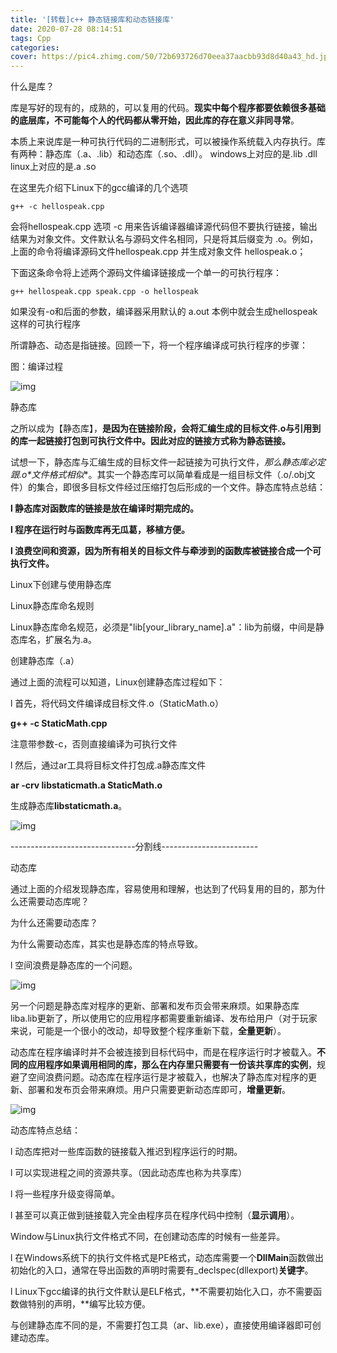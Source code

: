 ```yaml
---
title: '[转载]c++ 静态链接库和动态链接库'
date: 2020-07-28 08:14:51
tags: Cpp
categories:
cover: https://pic4.zhimg.com/50/72b693726d70eea37aacbb93d8d40a43_hd.jpg?source=1940ef5c
---
```

<meta name="referrer" content="no-referrer" />



什么是库？

库是写好的现有的，成熟的，可以复用的代码。**现实中每个程序都要依赖很多基础的底层库，不可能每个人的代码都从零开始，因此库的存在意义非同寻常**。

本质上来说库是一种可执行代码的二进制形式，可以被操作系统载入内存执行。库有两种：静态库（.a、.lib）和动态库（.so、.dll）。  windows上对应的是.lib .dll linux上对应的是.a .so





在这里先介绍下Linux下的gcc编译的几个选项

```shell
g++ -c hellospeak.cpp
```

会将hellospeak.cpp  选项 -c 用来告诉编译器编译源代码但不要执行链接，输出结果为对象文件。文件默认名与源码文件名相同，只是将其后缀变为 .o。例如，上面的命令将编译源码文件hellospeak.cpp 并生成对象文件 hellospeak.o；

下面这条命令将上述两个源码文件编译链接成一个单一的可执行程序： 

```shell
g++ hellospeak.cpp speak.cpp -o hellospeak
```

如果没有-o和后面的参数，编译器采用默认的 a.out
本例中就会生成hellospeak 这样的可执行程序



所谓静态、动态是指链接。回顾一下，将一个程序编译成可执行程序的步骤：

图：编译过程



![img](https://pic4.zhimg.com/50/72b693726d70eea37aacbb93d8d40a43_hd.jpg?source=1940ef5c)



静态库

之所以成为【静态库】，**是因为在链接阶段，会将汇编生成的目标文件.o与引用到的库一起链接打包到可执行文件中。因此对应的链接方式称为静态链接。**



试想一下，静态库与汇编生成的目标文件一起链接为可执行文件，**那么静态库必定跟*.o*文件格式相似**。其实一个静态库可以简单看成是一组目标文件（.o/.obj文件）的集合，即很多目标文件经过压缩打包后形成的一个文件。静态库特点总结：



**l  静态库对函数库的链接是放在编译时期完成的。**

**l  程序在运行时与函数库再无瓜葛，移植方便。**

**l  浪费空间和资源，因为所有相关的目标文件与牵涉到的函数库被链接合成一个可执行文件。**



Linux下创建与使用静态库

Linux静态库命名规则

Linux静态库命名规范，必须是"lib[your_library_name].a"：lib为前缀，中间是静态库名，扩展名为.a。

创建静态库（.a）

通过上面的流程可以知道，Linux创建静态库过程如下：

l  首先，将代码文件编译成目标文件.o（StaticMath.o）

**g++ -c StaticMath.cpp**

注意带参数-c，否则直接编译为可执行文件

l  然后，通过ar工具将目标文件打包成.a静态库文件

**ar -crv libstaticmath.a StaticMath.o**

生成静态库**libstaticmath.a**。



![img](https://pic4.zhimg.com/80/f798fdffbee291d83ad26a08ed1b28ac_720w.jpg?source=1940ef5c)









-------------------------------分割线------------------------



动态库

通过上面的介绍发现静态库，容易使用和理解，也达到了代码复用的目的，那为什么还需要动态库呢？

为什么还需要动态库？

为什么需要动态库，其实也是静态库的特点导致。

l  空间浪费是静态库的一个问题。



![img](https://pic2.zhimg.com/50/6aac2e2dc8faa8d1008f5320a7a83f5d_hd.jpg?source=1940ef5c)

另一个问题是静态库对程序的更新、部署和发布页会带来麻烦。如果静态库liba.lib更新了，所以使用它的应用程序都需要重新编译、发布给用户（对于玩家来说，可能是一个很小的改动，却导致整个程序重新下载，**全量更新**）。



动态库在程序编译时并不会被连接到目标代码中，而是在程序运行时才被载入。**不同的应用程序如果调用相同的库，那么在内存里只需要有一份该共享库的实例**，规避了空间浪费问题。动态库在程序运行是才被载入，也解决了静态库对程序的更新、部署和发布页会带来麻烦。用户只需要更新动态库即可，**增量更新**。



![img](https://picb.zhimg.com/80/73f097608fecb37ffc4128273341376e_720w.jpg?source=1940ef5c)

动态库特点总结：

l  动态库把对一些库函数的链接载入推迟到程序运行的时期。

l  可以实现进程之间的资源共享。（因此动态库也称为共享库）

l  将一些程序升级变得简单。

l  甚至可以真正做到链接载入完全由程序员在程序代码中控制（**显示调用**）。

Window与Linux执行文件格式不同，在创建动态库的时候有一些差异。

l  在Windows系统下的执行文件格式是PE格式，动态库需要一个**DllMain**函数做出初始化的入口，通常在导出函数的声明时需要有_declspec(dllexport)**关键字**。

l  Linux下gcc编译的执行文件默认是ELF格式，**不需要初始化入口，亦不需要函数做特别的声明，**编写比较方便。

与创建静态库不同的是，不需要打包工具（ar、lib.exe），直接使用编译器即可创建动态库。